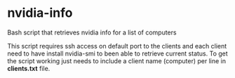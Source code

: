 # nvidia-info
Bash script that retrieves nvidia info for a list of computers

This script requires ssh access on default port to the clients and each client need to have install nvidia-smi to been able to retrieve current status. To get the script working just needs to include a client name (computer) per line in <b>clients.txt</b> file.
